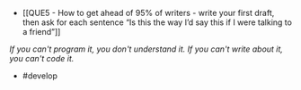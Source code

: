 
- [[QUE5 - How to get ahead of 95% of writers - write your first draft, then ask for each sentence “Is this the way I’d say this if I were talking to a friend”]]

*If you can't program it, you don't understand it. If you can't write about it, you can't code it.*

- #develop
